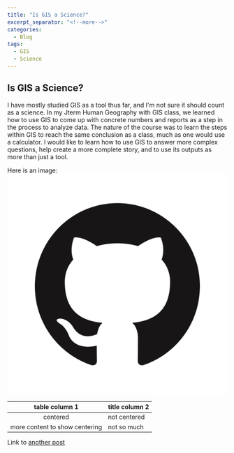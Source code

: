 ```yaml
---
title: "Is GIS a Science?"
excerpt_separator: "<!--more-->"
categories:
  - Blog
tags:
  - GIS
  - Science
---
```


## Is GIS a Science?
I have mostly studied GIS as a tool thus far, and I'm not sure it should count as a science. In my Jterm Human Geography with GIS class, we learned how to use GIS to come up with concrete numbers and reports as a step in the process to analyze data. The nature of the course was to learn the steps within GIS to reach the same conclusion as a class, much as one would use a calculator. I would like to learn how to use GIS  to answer more complex questions, help create a more complete story, and to use its outputs as more than just a tool.

Here is an image: ![github logo](/assets/images/GitHub-Mark.png)

| table column 1 | title column 2 |
| :------------: | -------------|
| centered | not centered |
|more content to show centering | not so much|

Link to [another post](/Blog/post-standard.md)